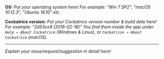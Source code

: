 <b>OS:</b>
*Put your operating system here! For example: "Win 7 SP2", "macOS 10.12.3", "Ubuntu 16.10" etc.*

<b>Cockatrice version:</b>
*Put your Cockatrice version number & build date here! For example: "2d53ce9 (2016-02-18)"
You find them inside the app under `Help → About Cockatrice` (Windows & Linux), or `Cockatrice → About Cockatrice` (macOS).*

__________


*Explain your issue/request/suggestion in detail here!*
